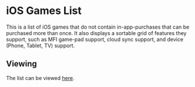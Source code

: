 # iOS Games List

This is a list of iOS games that do not contain in-app-purchases that can be purchased more than once. It also displays a sortable grid of features they support, such as MFI game-pad support, cloud sync support, and device (Phone, Tablet, TV) support.

## Viewing

The list can be viewed [here](https://recognition101.github.io/ios-games/).